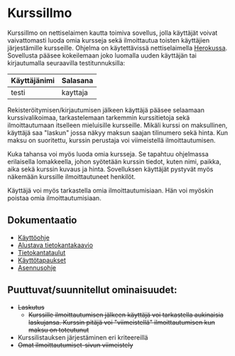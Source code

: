 # KurssiIlmo

KurssiIlmo on nettiselaimen kautta toimiva sovellus, jolla käyttäjät voivat vaivattomasti luoda omia kursseja sekä ilmoittautua toisten käyttäjien järjestämille kursseille. Ohjelma on käytettävissä nettiselaimella [Herokussa](https://kurssiilmo.herokuapp.com/courses). Sovellusta pääsee kokeilemaan joko luomalla uuden käyttäjän tai kirjautumalla seuraavilla testitunnuksilla:

Käyttäjänimi  | Salasana
------------- | -------------
testi  | kayttaja


Rekisteröitymisen/kirjautumisen jälkeen käyttäjä pääsee selaamaan kurssivalikoimaa, tarkastelemaan tarkemmin kurssitietoja sekä ilmoittautumaan itselleen mieluisille kursseille. Mikäli kurssi on maksullinen, käyttäjä saa "laskun" jossa näkyy maksun saajan tilinumero sekä hinta. Kun maksu on suoritettu, kurssin perustaja voi viimeistellä ilmoittautumisen.

Kuka tahansa voi myös luoda omia kursseja. Se tapahtuu ohjelmassa erilaisella lomakkeella, johon syötetään kurssin tiedot, kuten nimi, paikka, aika sekä kurssin kuvaus ja hinta. Sovelluksen käyttäjät pystyvät myös näkemään kurssille ilmoittautuneet henkilöt.

Käyttäjä voi myös tarkastella omia ilmoittautumisiaan. Hän voi myöskin poistaa omia ilmoittautumisiaan.


## Dokumentaatio

* [Käyttöohje](https://github.com/henripalin/KurssiIlmo/blob/master/dokumentaatio/k%C3%A4ytt%C3%B6ohje.md)
* [Alustava tietokantakaavio](https://github.com/henripalin/KurssiIlmo/blob/master/dokumentaatio/tietokantakaavio.png)
* [Tietokantataulut](https://github.com/henripalin/KurssiIlmo/blob/master/dokumentaatio/tietokanta.md)
* [Käyttötapaukset](https://github.com/henripalin/KurssiIlmo/blob/master/dokumentaatio/k%C3%A4ytt%C3%B6tapaukset.md)
* [Asennusohje](https://github.com/henripalin/KurssiIlmo/blob/master/dokumentaatio/tietokanta.md)

## Puuttuvat/suunnitellut ominaisuudet:

* ~~Laskutus~~
  * ~~Kurssille ilmoittautumisen jälkeen käyttäjä voi tarkastella aukinaisia laskujansa. Kurssin pitäjä voi "viimeistellä" ilmoittautumisen kun maksu on toteutunut~~
* Kurssilistauksen järjestäminen eri kriteereillä
* ~~Omat ilmoittautumiset-sivun viimeistely~~
